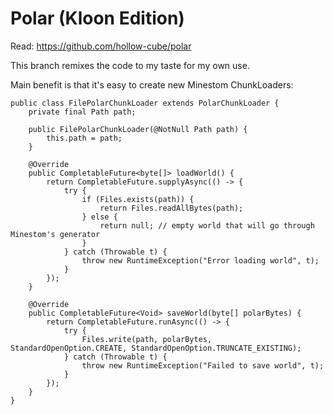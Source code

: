 # Polar (Kloon Edition)

Read: https://github.com/hollow-cube/polar

This branch remixes the code to my taste for my own use.

Main benefit is that it's easy to create new Minestom ChunkLoaders:

    public class FilePolarChunkLoader extends PolarChunkLoader {
        private final Path path;
    
        public FilePolarChunkLoader(@NotNull Path path) {
            this.path = path;
        }
    
        @Override
        public CompletableFuture<byte[]> loadWorld() {
            return CompletableFuture.supplyAsync(() -> {
                try {
                    if (Files.exists(path)) {
                        return Files.readAllBytes(path);
                    } else {
                        return null; // empty world that will go through Minestom's generator
                    }
                } catch (Throwable t) {
                    throw new RuntimeException("Error loading world", t);
                }
            });
        }
    
        @Override
        public CompletableFuture<Void> saveWorld(byte[] polarBytes) {
            return CompletableFuture.runAsync(() -> {
                try {
                    Files.write(path, polarBytes, StandardOpenOption.CREATE, StandardOpenOption.TRUNCATE_EXISTING);
                } catch (Throwable t) {
                    throw new RuntimeException("Failed to save world", t);
                }
            });
        }
    }